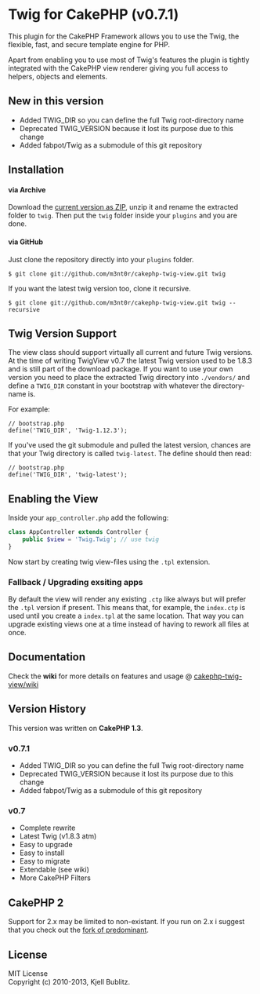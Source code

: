 # Twig for CakePHP (v0.7.1)

This plugin for the CakePHP Framework allows you to use the Twig, the flexible, fast, and secure
template engine for PHP.

Apart from enabling you to use most of Twig's features the plugin is tightly integrated with 
the CakePHP view renderer giving you full access to helpers, objects and elements.

## New in this version
- Added TWIG_DIR so you can define the full Twig root-directory name
- Deprecated TWIG_VERSION because it lost its purpose due to this change
- Added fabpot/Twig as a submodule of this git repository

## Installation

#### via Archive

Download the [current version as ZIP](https://github.com/m3nt0r/cakephp-twig-view/zipball/master), unzip it and rename the extracted folder to `twig`. Then put the `twig` folder inside your `plugins` and you are done.

#### via GitHub

Just clone the repository directly into your `plugins` folder.

    $ git clone git://github.com/m3nt0r/cakephp-twig-view.git twig

If you want the latest twig version too, clone it recursive.

    $ git clone git://github.com/m3nt0r/cakephp-twig-view.git twig --recursive

## Twig Version Support

The view class should support virtually all current and future Twig versions. At the time of writing TwigView v0.7 the latest Twig version used to be 1.8.3 and is still part of the download package. If you want to use your own version you need to place the extracted Twig directory into `./vendors/` and define a `TWIG_DIR` constant in your bootstrap with whatever the directory-name is. 

For example: 

    // bootstrap.php
    define('TWIG_DIR', 'Twig-1.12.3');
    
If you've used the git submodule and pulled the latest version, chances are that your Twig directory is called `twig-latest`. The define should then read:

    // bootstrap.php
    define('TWIG_DIR', 'twig-latest');

## Enabling the View

Inside your ```app_controller.php``` add the following:

```php
class AppController extends Controller {
    public $view = 'Twig.Twig'; // use twig
}
```

Now start by creating twig view-files using the `.tpl` extension. 

### Fallback / Upgrading exsiting apps
By default the view will render any existing `.ctp` like always but will prefer the `.tpl` version if present. This means that, for example, the `index.ctp` is used until you create a `index.tpl` at the same location. That way you can upgrade existing views one at a time instead of having to rework all files at once.
 
## Documentation

Check the **wiki** for more details on features and usage @   [cakephp-twig-view/wiki](https://github.com/m3nt0r/cakephp-twig-view/wiki)

## Version History

This version was written on **CakePHP 1.3**. 

### v0.7.1
- Added TWIG_DIR so you can define the full Twig root-directory name
- Deprecated TWIG_VERSION because it lost its purpose due to this change
- Added fabpot/Twig as a submodule of this git repository

### v0.7

- Complete rewrite
- Latest Twig (v1.8.3 atm)
- Easy to upgrade
- Easy to install
- Easy to migrate
- Extendable (see wiki)
- More CakePHP Filters

## CakePHP 2

Support for 2.x may be limited to non-existant. If you run on 2.x i suggest that you check out the [fork of predominant](https://github.com/predominant/TwigView).

## License
MIT License  
Copyright (c) 2010-2013, Kjell Bublitz.
